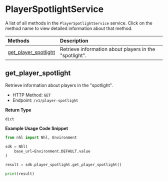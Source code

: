 # PlayerSpotlightService

A list of all methods in the `PlayerSpotlightService` service. Click on the method name to view detailed information about that method.

| Methods                                       | Description                                            |
| :-------------------------------------------- | :----------------------------------------------------- |
| [get_player_spotlight](#get_player_spotlight) | Retrieve information about players in the "spotlight". |

## get_player_spotlight

Retrieve information about players in the "spotlight".

- HTTP Method: `GET`
- Endpoint: `/v1/player-spotlight`

**Return Type**

`dict`

**Example Usage Code Snippet**

```python
from nhl import Nhl, Environment

sdk = Nhl(
    base_url=Environment.DEFAULT.value
)

result = sdk.player_spotlight.get_player_spotlight()

print(result)
```
